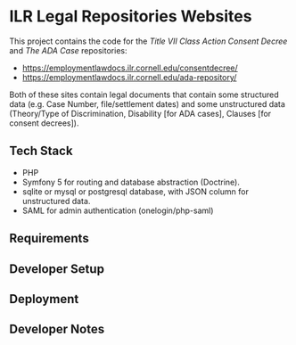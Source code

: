 # ILR Legal Repositories Websites

This project contains the code for the _Title VII Class Action Consent Decree_ and _The ADA Case_ repositories:

- https://employmentlawdocs.ilr.cornell.edu/consentdecree/
- https://employmentlawdocs.ilr.cornell.edu/ada-repository/

Both of these sites contain legal documents that contain some structured data (e.g. Case Number, file/settlement dates) and some unstructured data (Theory/Type of Discrimination, Disability [for ADA cases], Clauses [for consent decrees]).

## Tech Stack

- PHP
- Symfony 5 for routing and database abstraction (Doctrine).
- sqlite or mysql or postgresql database, with JSON column for unstructured data.
- SAML for admin authentication (onelogin/php-saml)

## Requirements

## Developer Setup

## Deployment


## Developer Notes
